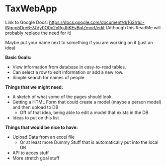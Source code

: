 # TaxWebApp

Link to Google Docs: https://docs.google.com/document/d/163h1uI-lNgnp5Dre6-7JVy0O0x2vRgJhKEvBpIZmorI/edit
(Although this ReadMe will probably replace the need for it)

Maybe put your name next to something if you are working on it (just an idea)

**Basic Goals:**
* View information from database in easy-to-read tables.
* Can select a row to edit information or add a new row.
* Simple search for names of people

**Things that we might need:**
* A sketch of what some of the pages should look
* Getting a HTML Form that could create a model (maybe a person model) and then upload to DB
  * Off of that idea, being able to edit a model that exists in the DB
* Ideas to put on this list
    
**Things that would be nice to have:**
* Upload Data from an excel file
  * Or at least more Dummy Stuff that is automatically put into the local DB
* API to acces stuff
* More stretch goal stuff


    
    
